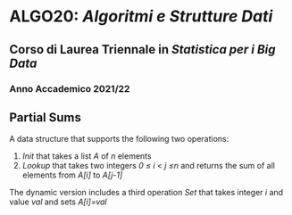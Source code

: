 # ALGO20: *Algoritmi e Strutture Dati* #
## Corso di Laurea Triennale in *Statistica per i Big Data* ##
### Anno Accademico 2021/22 ###


## Partial Sums ##

A data structure that supports the following two operations:

1. *Init* that takes a list *A* of *n* elements
2. *Lookup* that takes two integers *0  ≤ i < j  ≤n* and returns
    the sum of all elements from *A[i]* to *A[j-1]*

The dynamic version includes a third operation *Set* that takes 
integer *i* and value *val* and sets *A[i]=val*

